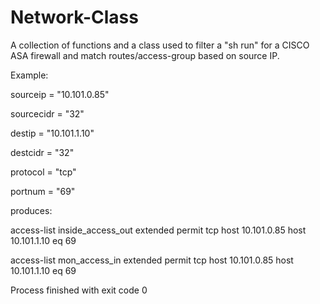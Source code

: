 # Network-Class

A collection of functions and a class used to filter a "sh run" for a CISCO ASA firewall and match routes/access-group based on source IP.


Example:

sourceip = "10.101.0.85"

sourcecidr = "32"

destip = "10.101.1.10"

destcidr = "32"

protocol = "tcp"

portnum = "69"






produces:

access-list inside_access_out extended permit tcp host 10.101.0.85 host 10.101.1.10 eq 69

access-list mon_access_in extended permit tcp host 10.101.0.85 host 10.101.1.10 eq 69

Process finished with exit code 0


